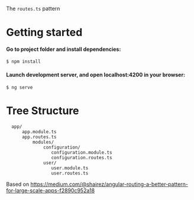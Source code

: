 

The `routes.ts` pattern

# Getting started
#### Go to project folder and install dependencies:
`$ npm install`
#### Launch development server, and open localhost:4200 in your browser:
`$ ng serve`


# Tree Structure        
```
  app/
      app.module.ts
      app.routes.ts  
          modules/
              configuration/
                 configuration.module.ts
                 configuration.routes.ts
              user/  
                 user.module.ts
                 user.routes.ts
```        

Based on https://medium.com/@shairez/angular-routing-a-better-pattern-for-large-scale-apps-f2890c952a18
